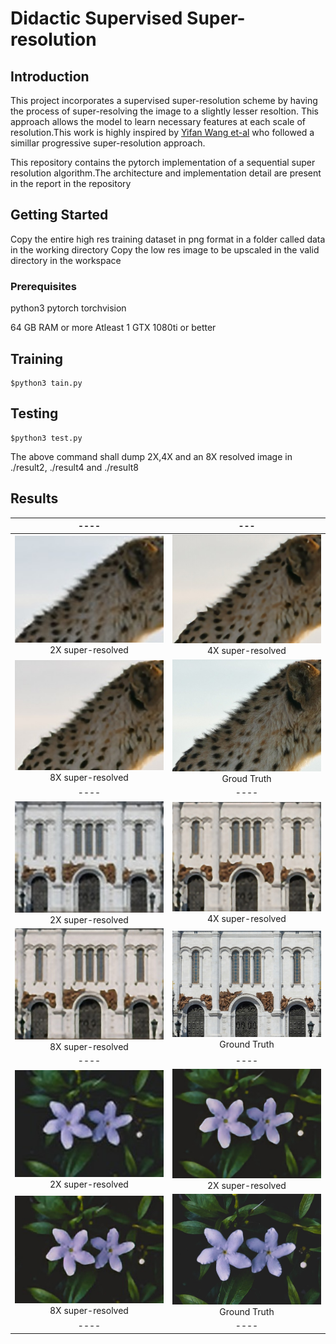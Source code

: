 # Didactic Supervised Super-resolution

## Introduction

This project incorporates a supervised super-resolution scheme by having the process of super-resolving the image to a slightly lesser resoltion. This approach allows the model to learn necessary features at each scale of resolution.This work is highly inspired by  [Yifan Wang et-al](https://igl.ethz.ch/projects/prosr/) who followed a simillar progressive super-resolution approach.

This repository contains the pytorch implementation of a sequential super resolution algorithm.The architecture and implementation detail are present in the report in the repository

## Getting Started
Copy the entire high res training dataset in png format in a folder called data in the working directory
Copy the low res image to be upscaled in the valid directory in the workspace

### Prerequisites
python3
pytorch
torchvision 

64 GB RAM or more
Atleast 1 GTX 1080ti or better


## Training

```shell
$python3 tain.py
```

## Testing
```shell
$python3 test.py
```
The	above command shall dump 2X,4X and an 8X resolved image in ./result2, ./result4 and ./result8

## Results
|                             ----                             |                             ---                              |
| :----------------------------------------------------------: | :----------------------------------------------------------: |
| <img src="/Assets/image--019.jpg" width ="400">2X super-resolved | <img src="/Assets/image--023.jpg" width ="400">4X super-resolved |
| <img src="/Assets/image--021.jpg" width ="400">8X super-resolved |  <img src="/Assets/image--025.jpg" width ="400">Groud Truth  |
|                             ----                             |                             ----                             |
| <img src="/Assets/image--031.jpg" width ="400">2X super-resolved | <img src="/Assets/image--035.jpg" width ="400">4X super-resolved |
| <img src="/Assets/image--033.jpg" width ="400">8X super-resolved | <img src="/Assets/image--037.jpg" width ="400">Ground Truth  |
|                             ----                             |                             ----                             |
| <img src="/Assets/image--043.jpg" width ="400">2X super-resolved | <img src="/Assets/image--047.jpg" width ="400">2X super-resolved |
| <img src="/Assets/image--045.jpg" width ="400">8X super-resolved | <img src="/Assets/image--049.jpg" width ="400">Ground Truth  |
|                             ----                             |                             ----                             |



